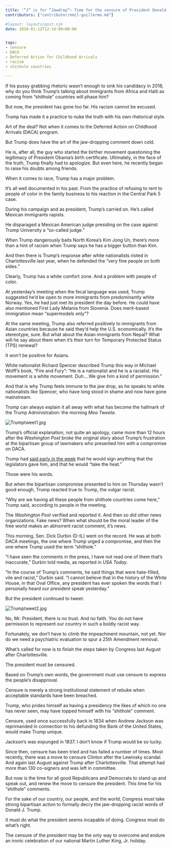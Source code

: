 ```yaml
---
title: '“J” is for “Jawdrop”– Time for the censure of President Donald J. Trump'
contributors: ["contributor/emil-guillermo.md"]

#layout: layouts/post.njk
date: 2018-01-12T12:14:09+00:00


tags:
- censure
- DACA
- Deferred Action for Childhood Arrivals
- racism
- shithole countries

---
```


If his pussy grabbing rhetoric wasn’t enough to sink his candidacy in 2016, why
do you think Trump’s talking about immigrants from Africa and Haiti as coming
from  “shithole” countries will phase him?

But now, the president has gone too far. His racism cannot be excused.

Trump has made it a practice to nuke the truth with his own rhetorical style.

Art of the deal? Not when it comes to the Deferred Action on Childhood Arrivals
(DACA) program.

But Trump does have the art of the jaw-dropping comment down cold.

He is, after all, the guy who started the birther movement questioning the
legitimacy of President Obama’s birth certificate. Ultimately, in the face of
the truth, Trump finally had to apologize. But even here, he recently began to
raise his doubts among friends.

When it comes to race, Trump has a major problem.

It’s all well documented in his past. From the practice of refusing to rent to
people of color in the family business to his reaction in the Central Park 5
case.

During his campaign and as president, Trump’s carried on. He’s called Mexican
immigrants rapists.

He disparaged a Mexican American judge presiding on the case against Trump
University a “so-called judge.”

When Trump dangerously baits North Korea’s Kim Jong Un, there’s more than a hint
of racism when Trump says he has a bigger button than Kim.

And then there is Trump’s response after white nationalists rioted in
Charlottesville last year, when he defended the “very fine people on both
sides.”

Clearly, Trump has a white comfort zone. And a problem with people of color.

At yesterday’s meeting when the fecal language was used, Trump suggested he’d be
open to more immigrants from predominantly white Norway. Yes, he had just met
its president the day before. He could have also mentioned First Lady Melania
from Slovenia. Does merit-based immigration mean “supermodels only”?

At the same meeting, Trump also referred positively to immigrants from Asian
countries because he said they’d help the U.S. economically. It’s the
stereotype, sure. But what about the Asian immigrants from Nepal? What will he
say about them when it’s their turn for Temporary Protected Status (TPS)
renewal?

It won’t be positive for Asians.

White nationalist Richard Spencer described Trump this way in Michael Wolff’s
book, “Fire and Fury”: “He is a nationalist and he is a racialist. His movement
is a white movement. Duh….We give him a kind of permission.”

And that is why Trump feels immune to the jaw drop, as he speaks to white
nationalists like Spencer, who have long stood in shame and now have gone
mainstream.

Trump can always explain it all away with what has become the hallmark of the
Trump Administration:  the morning _Mea Tweeta_.

![Trumptweet1.jpg](/uploads/Trumptweet1.jpg)

Trump’s official explanation, not quite an apology, came more than 12 hours
after the _Washington Post_ broke the original story about Trump’s frustration
at the bipartisan group of lawmakers who presented him with a compromise on
DACA.

Trump had [said early in the
week](/blog/emil-guillermo-trump-urges-love-bill-for-daca-but-california-federal-judge-offers-real-protection-fo/)
that he would sign anything that the legislators gave him, and that he would
“take the heat.”

Those were his words.

But when the bipartisan compromise presented to him on Thursday wasn’t good
enough, Trump reacted true to Trump, the vulgar racist.

“Why are we having all these people from shithole countries come here,” Trump
said, according to people in the meeting.

The _Washington Post_ verified and reported it. And then so did other news
organizations. Fake news? When what should be the moral leader of the free world
makes an abhorrent racist comment, it’s news.

This morning, Sen. Dick Durbin (D-IL) went on the record. He was at both DACA
meetings, the one where Trump urged a compromise, and then the one where Trump
used the term “shithole.”

“I have seen the comments in the press, I have not read one of them that’s
inaccurate,” Durbin told media, as reported in _USA Today_.

“In the course of Trump’s comments, he said things that were hate-filled, vile
and racist,” Durbin said. “I cannot believe that in the history of the White
House, in that Oval Office, any president has ever spoken the words that I
personally heard our president speak yesterday.”

But the president continued to tweet:

![Trumptweet2.jpg](/uploads/Trumptweet2.jpg)

No, Mr. President, there is no trust. And no faith. You do not have permission
to represent our country in such a boldly racist way.

Fortunately, we don’t have to climb the impeachment mountain, not yet. Nor do we
need a psychiatric evaluation to spur a 25th Amendment removal.

What’s called for now is to finish the steps taken by Congress last August after
Charlottesville.

The president must be censured.

Based on Trump’s own words, the government must use censure to express the
people’s disapproval.

Censure is merely a strong institutional statement of rebuke when acceptable
standards have been breached.

Trump, who prides himself as having a presidency the likes of which no one has
never seen, may have topped himself with his “shithole” comment.

Censure, used once successfully back in 1834 when Andrew Jackson was reprimanded
in connection to his defunding the Bank of the United States, would make Trump
unique.

Jackson’s was expunged in 1837. I don’t know if Trump would be so lucky.

Since then, censure has been tried and has failed a number of times. Most
recently, there was a move to censure Clinton after the Lewinsky scandal. And
again last August against Trump after Charlottesville. That attempt had more
than 130 co-signers and was left in committee.

But now is the time for all good Republicans and Democrats to stand up and speak
out, and renew the move to censure the president. This time for his “shithole”
comments.

For the sake of our country, our people, and the world, Congress must take
strong bipartisan action to formally decry the jaw-dropping racist words of
Donald J. Trump.

It must do what the president seems incapable of doing. Congress must do what’s
right.

The censure of the president may be the only way to overcome and endure an
ironic celebration of our national Martin Luther King, Jr. holiday.
